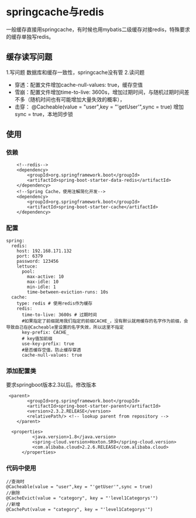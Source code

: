 # springcache与redis
一般缓存直接用springcache，有时候也用mybatis二级缓存对接redis，特殊要求的缓存单独写redis。

## 缓存读写问题
1.写问题
 数据库和缓存一致性，springcache没有管
2.读问题
- 穿透：配置文件增加cache-null-values: true，缓存空值
- 雪崩：配置文件增加time-to-live: 3600s，增加过期时间，与随机过期时间差不多（随机时间也有可能增加大量失效的概率），
- 击穿： @Cacheable(value = "user",key = "'getUser'",sync = true) 增加sync = true，本地同步锁

## 使用
### 依赖
        <!--redis-->
        <dependency>
            <groupId>org.springframework.boot</groupId>
            <artifactId>spring-boot-starter-data-redis</artifactId>
        </dependency>
        <!--Spring Cache，使用注解简化开发-->
        <dependency>
            <groupId>org.springframework.boot</groupId>
            <artifactId>spring-boot-starter-cache</artifactId>
        </dependency>
        
### 配置

    spring:
      redis:
        host: 192.168.171.132
        port: 6379
        password: 123456
        lettuce:
          pool:
            max-active: 10
            max-idle: 10
            min-idle: 1
            time-between-eviction-runs: 10s
      cache:
        type: redis # 使用redis作为缓存
        redis:
          time-to-live: 3600s # 过期时间
          #如果指定了前缀就用我们指定的前缀CACHE_，没有默认就用缓存的名字作为前缀，会导致自己在@Cacheable里设置的名字失效，所以这里不指定
          key-prefix: CACHE_ 
          # key值加前缀
          use-key-prefix: true
          #是否缓存空值，防止缓存穿透
          cache-null-values: true
### 添加配置类

要求springboot版本2.3以后。修改版本

     <parent>
            <groupId>org.springframework.boot</groupId>
            <artifactId>spring-boot-starter-parent</artifactId>
            <version>2.3.2.RELEASE</version>
            <relativePath/> <!-- lookup parent from repository -->
        </parent>
        
      <properties>
              <java.version>1.8</java.version>
              <spring-cloud.version>Hoxton.SR9</spring-cloud.version>
              <com.alibaba.cloud>2.2.6.RELEASE</com.alibaba.cloud>
          </properties>
    
### 代码中使用
    //查询时    
    @Cacheable(value = "user",key = "'getUser'",sync = true)
    //删除
    @CacheEvict(value = "category", key = "'level1Categorys'")
    //新增
    @CachePut(value = "category", key = "'level1Categorys'")
    
